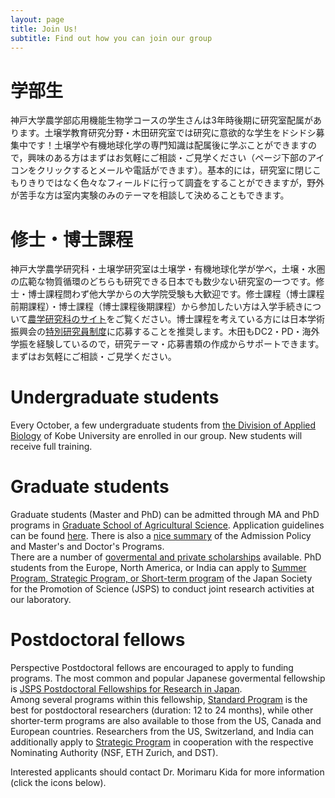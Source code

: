 ```yaml
---
layout: page
title: Join Us!
subtitle: Find out how you can join our group 
---
```

# 学部生
神戸大学農学部応用機能生物学コースの学生さんは3年時後期に研究室配属があります。土壌学教育研究分野・木田研究室では研究に意欲的な学生をドシドシ募集中です！土壌学や有機地球化学の専門知識は配属後に学ぶことができますので，興味のある方はまずはお気軽にご相談・ご見学ください（ページ下部のアイコンをクリックするとメールや電話ができます）。基本的には，研究室に閉じこもりきりではなく色々なフィールドに行って調査をすることができますが，野外が苦手な方は室内実験のみのテーマを相談して決めることもできます。

# 修士・博士課程
神戸大学農学研究科・土壌学研究室は土壌学・有機地球化学が学べ，土壌・水圏の広範な物質循環のどちらも研究できる日本でも数少ない研究室の一つです。修士・博士課程問わず他大学からの大学院受験も大歓迎です。修士課程（博士課程前期課程）・博士課程（博士課程後期課程）から参加したい方は入学手続きについて[農学研究科のサイト](http://www.ans.kobe-u.ac.jp/jyukensei/top.html)をご覧ください。博士課程を考えている方には日本学術振興会の[特別研究員制度](https://www.jsps.go.jp/j-pd/index.html)に応募することを推奨します。木田もDC2・PD・海外学振を経験しているので，研究テーマ・応募書類の作成からサポートできます。まずはお気軽にご相談・ご見学ください。

# Undergraduate students
Every October, a few undergraduate students from [the Division of Applied Biology](http://www.ans.kobe-u.ac.jp/english/graduate/index.html) of Kobe University are enrolled in our group. New students will receive full training.

# Graduate students
Graduate students (Master and PhD) can be admitted through MA and PhD programs in [Graduate School of Agricultural Science](https://www.kobe-u.ac.jp/en/study_in_kobe/admission/ap/grad_ans.html). Application guidelines can be found [here](http://www.ans.kobe-u.ac.jp/english/nougakubu/admin.html). There is also a [nice summary](http://www.ans.kobe-u.ac.jp/nougakubu/pdf/eng2019.pdf#page=1) of the Admission Policy and Master's and Doctor's Programs.  
There are a number of [govermental and private scholarships](https://www.kobe-u.ac.jp/en/study_in_kobe/scholarships/index.html) available.
PhD students from the Europe, North America, or India can apply to [Summer Program, Strategic Program, or Short-term program](https://www.jsps.go.jp/english/e-fellow/index.html) of the Japan Society for the Promotion of Science (JSPS) to conduct joint research activities at our laboratory.

# Postdoctoral fellows
Perspective Postdoctoral fellows are encouraged to apply to funding programs.
The most common and popular Japanese govermental fellowship is [JSPS Postdoctoral Fellowships for Research in Japan](https://www.jsps.go.jp/english/e-fellow/index.html).  
Among several programs within this fellowship, [Standard Program](https://www.jsps.go.jp/english/e-ippan/index.html) is the best for postdoctoral researchers (duration: 12 to 24 months), while other shorter-term programs are also available to those from  the US, Canada and European countries. Researchers from the US, Switzerland, and India can additionally apply to [Strategic Program](https://www.jsps.go.jp/english/e-fellow-sp/index.html) in cooperation with the respective Nominating Authority (NSF, ETH Zurich, and DST).

Interested applicants should contact Dr. Morimaru Kida for more information (click the icons below).
